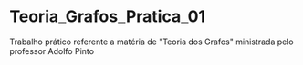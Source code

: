 # Teoria_Grafos_Pratica_01
 Trabalho prático referente a matéria de "Teoria dos Grafos" ministrada pelo professor Adolfo Pinto
